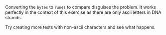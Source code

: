 Converting the `bytes` to `runes` to compare disguises the problem.
It works perfectly in the context of this exercise as there are only ascii letters in DNA strands.

Try creating more tests with non-ascii characters and see what happens.
